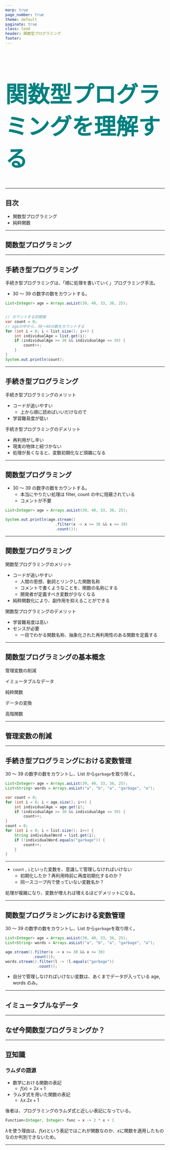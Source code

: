 ```yaml
---
marp: true
page_number: true
theme: default
paginate: true
class: lead
header: 関数型プログラミング
footer:
---
```


<!-- フォントのimport -->
<style>
@import url('https://fonts.googleapis.com/css?family=Noto+Serif+JP&display=swap');
</style>

<style>
h1 {
    font-size: 70px;
    font-weight: bold;
    color: #008080;
}
section {
    font-family: 'UD デジタル 教科書体 NK-R';
}
section.box p {
    padding: 0.5em;
    margin: 0.5em;
    color: #ffffff;
    background: #008080;
    text-align: center;
}
section.agenda, section.text {
    justify-content: start;
}
section.subtitle {
    font-size: 50px;
    color: #008080;
}
</style>

<!-- _class: title -->

# 関数型プログラミングを理解する

---

<!-- _class: agenda -->

## 目次

- 関数型プログラミング
- 純粋関数

---

<!-- _class: subtitle -->

## 関数型プログラミング

---

<!-- _class: text -->

## 手続き型プログラミング

手続き型プログラミングは、「順に処理を書いていく」プログラミング手法。

- 30 ～ 39 の数字の数をカウントする。

```java
List<Integer> age = Arrays.asList(39, 40, 33, 36, 25);


// カウントする初期値
var count = 0;
// ageの中から、30～40の数をカウントする
for (int i = 0; i < list.size(); i++) {
    int individualAge = list.get(i);
    if (individualAge >= 30 && individualAge <= 39) {
        count++;
    }
}
System.out.println(count);
```

---

<!-- _class: text -->

## 手続き型プログラミング

手続き型プログラミングのメリット

- コードが追いやすい
  - 上から順に読めばいいだけなので
- 学習難易度が低い

手続き型プログラミングのデメリット

- 再利用がし辛い
- 現実の物体と紐づかない
- 処理が長くなると、変数初期化など煩雑になる

---

<!-- _class: text -->

## 関数型プログラミング

- 30 ～ 39 の数字の数をカウントする。
  - 本当にやりたい処理は filter, count の中に隠蔽されている
  - コメントが不要

```java
List<Integer> age = Arrays.asList(39, 40, 33, 36, 25);

System.out.println(age.stream()
                      .filter(x -> x >= 30 && x <= 39)
                      .count());

```

---

<!-- _class: text -->

## 関数型プログラミング

関数型プログラミングのメリット

- コードが追いやすい
  - 人間の思想、動詞とリンクした関数名称
  - コメントで書くようなことを、関数の名称にする
  - 開発者が定義すべき変数が少なくなる
- 純粋関数化により、副作用を抑えることができる

関数型プログラミングのデメリット

- 学習難易度は高い
- センスが必要
  - 一目でわかる関数名称、抽象化された再利用性のある関数を定義する

---

<!-- _class: box -->

## 関数型プログラミングの基本概念

管理変数の削減

イミュータブルなデータ

純粋関数

データの変換

高階関数

---

<!-- _class: subtitle -->

## 管理変数の削減

---

<!-- _class: text -->

## 手続き型プログラミングにおける変数管理

30 ～ 39 の数字の数をカウントし、List から`garbage`を取り除く。

```java
List<Integer> age = Arrays.asList(39, 40, 33, 36, 25);
List<String> words = Arrays.asList("a", "b", "a", "garbage", "a");

var count = 0;
for (int i = 0; i < age.size(); i++) {
    int individualAge = age.get(i);
    if (individualAge >= 30 && individualAge <= 39) {
        count++;
}
count = 0;
for (int i = 0; i < list.size(); i++) {
    String individualWord = list.get(i);
    if (!individualWord.equals("garbage")) {
        count++;
    }
}
```

---

<!-- _class: text -->

- `count` , `i`といった変数を、意識して管理しなければいけない
  - 初期化したか？再利用時前に再度初期化するのか？
  - 同一スコープ内で使っていない変数名か？

処理が複雑になり、変数が増えれば増えるほどデメリットになる。

---

<!-- _class: text -->

## 関数型プログラミングにおける変数管理

30 ～ 39 の数字の数をカウントし、List から`garbage`を取り除く。

```java
List<Integer> age = Arrays.asList(39, 40, 33, 36, 25);
List<String> words = Arrays.asList("a", "b", "a", "garbage", "a");

age.stream().filter(x -> x >= 30 && x <= 39)
            .count());
words.stream().filter(l -> !l.equals("garbage"))
              .count();
```

- 自分で管理しなければいけない変数は、あくまでデータが入っている age, words のみ。

---

<!-- _class: subtitle -->

## イミュータブルなデータ

---

<!-- _class: subtitle -->

## なぜ今関数型プログラミングか？

---

<!-- _class: text -->

## 豆知識

### ラムダの語源

- 数学における関数の表記
  - $f(x)=2x+1$
- ラムダ式を用いた関数の表記
  - $λx.2x+1$

後者は、プログラミングのラムダ式と近しい表記になっている。

```java
Function<Integer, Integer> func = x -> 2 * x + 1
```

$λ$を使う理由は、$f(x)$という表記ではこれが関数なのか、$x$に関数を適用したものなのか判別できないため。

---
